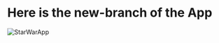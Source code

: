 # Here is the new-branch of the App

![StarWarApp](https://user-images.githubusercontent.com/115420097/233224619-01ea39f8-f98b-4c2f-a20c-4a695eec6c30.png)
